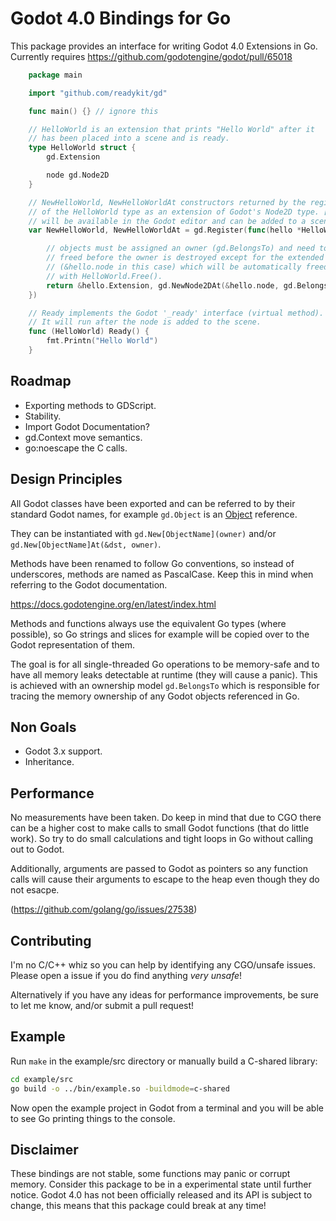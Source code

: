 # Godot 4.0 Bindings for Go

This package provides an interface for writing Godot 4.0 Extensions in Go. Currently requires
https://github.com/godotengine/godot/pull/65018

```go
    package main

    import "github.com/readykit/gd"

    func main() {} // ignore this

    // HelloWorld is an extension that prints "Hello World" after it 
    // has been placed into a scene and is ready.
    type HelloWorld struct {
        gd.Extension

        node gd.Node2D
    }

    // NewHelloWorld, NewHelloWorldAt constructors returned by the registration 
    // of the HelloWorld type as an extension of Godot's Node2D type. [HelloWorld]
    // will be available in the Godot editor and can be added to a scene.
    var NewHelloWorld, NewHelloWorldAt = gd.Register(func(hello *HelloWorld) (*gd.Extension, *gd.Node2D) {

        // objects must be assigned an owner (gd.BelongsTo) and need to manually 
        // freed before the owner is destroyed except for the extended object 
        // (&hello.node in this case) which will be automatically freed for you 
        // with HelloWorld.Free().
        return &hello.Extension, gd.NewNode2DAt(&hello.node, gd.BelongsTo(hello))
    })

    // Ready implements the Godot '_ready' interface (virtual method).
    // It will run after the node is added to the scene.
    func (HelloWorld) Ready() {
        fmt.Printn("Hello World")
    }
```

## Roadmap

* Exporting methods to GDScript.
* Stability.
* Import Godot Documentation?
* gd.Context move semantics.
* go:noescape the C calls.

## Design Principles

All Godot classes have been exported and can be referred to by their
standard Godot names, for example `gd.Object` is an 
[Object](https://docs.godotengine.org/en/latest/classes/class_object.html) 
reference.

They can be instantiated with `gd.New[ObjectName](owner)` and/or `gd.New[ObjectName]At(&dst, owner)`.

Methods have been renamed to follow Go conventions, so instead of
underscores, methods are named as PascalCase. Keep this in mind when
referring to the Godot documentation.

https://docs.godotengine.org/en/latest/index.html

Methods and functions always use the equivalent Go types (where possible), 
so Go strings and slices for example will be copied over to the Godot
representation of them.

The goal is for all single-threaded Go operations to be memory-safe and
to have all memory leaks detectable at runtime (they will cause a panic).
This is achieved with an ownership model `gd.BelongsTo` which is 
responsible for tracing the memory ownership of any Godot objects
referenced in Go. 

## Non Goals

* Godot 3.x support.
* Inheritance.

## Performance

No measurements have been taken. Do keep in mind that due to CGO there can be 
a higher cost to make calls to small Godot functions (that do little work). 
So try to do small calculations and tight loops in Go without calling out to Godot. 

Additionally, arguments are passed to Godot as pointers so any function calls
will cause their arguments to escape to the heap even though they do not esacpe. 

(https://github.com/golang/go/issues/27538)


## Contributing

I'm no C/C++ whiz so you can help by identifying any CGO/unsafe issues. 
Please open a issue if you do find anything *very unsafe*! 

Alternatively if you have any ideas for performance improvements, be sure
to let me know, and/or submit a pull request!

## Example

Run `make` in the example/src directory or manually build a C-shared library:

```sh
cd example/src
go build -o ../bin/example.so -buildmode=c-shared
```

Now open the example project in Godot from a terminal and you will be able to 
see Go printing things to the console.

## Disclaimer

These bindings are not stable, some functions may panic or corrupt memory.
Consider this package to be in a experimental state until further notice.
Godot 4.0 has not been officially released and its API is subject to change,
this means that this package could break at any time!
